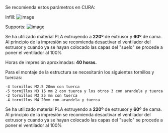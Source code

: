Se recomienda estos parámetros en CURA:

Infill: ![image](https://github.com/Rubbit04/ESP-IDF-PetFeeder/assets/73599929/e5be18fc-9bc4-4ea1-b1dc-9fad742044b2)



Supports: ![image](https://github.com/Rubbit04/ESP-IDF-PetFeeder/assets/73599929/91ad948b-5e51-4c56-9103-b4687667d5fe)


Se ha utilizado material PLA extruyendo a **220º** de extrusor y **60º** de cama. Al principio de la impresión se recomienda desactivar el ventilador del extrusor y cuando ya se hayan colocado las capas del "suelo" se procede a poner el ventilador al 100%

Horas de impresión aproximadas: **40 horas.**

Para el montaje de la estructura se necesitarán los siguientes tornillos y tuercas:

    -4 tornillos M2.5 20mm con tuerca
    -5 tornillos M3 15 mm 2 con tuerca y los otros 3 con arandela y tuerca
    -2 tornillos M3 25 mm con tuerca
    -4 tornillos M4 20mm con arandela y tuerca
    
Se ha utilizado material PLA extruyendo a **220º** de extrusor y **60º** de cama. Al principio de la impresión se recomienda desactivar el ventilador del extrusor y cuando ya se hayan colocado las capas del "suelo" se procede a poner el ventilador al 100%


                
